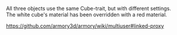 All three objects use the same Cube-trait, but with different settings.  
The white cube's material has been overridden with a red material.

https://github.com/armory3d/armory/wiki/multiuser#linked-proxy

